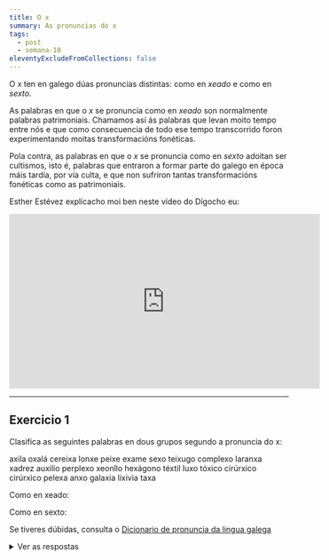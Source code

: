 ```yaml
---
title: O x
summary: As pronuncias do x
tags:
  - post
  - semana-10
eleventyExcludeFromCollections: false
---
```

O x ten en galego dúas pronuncias distintas: como en *xeado* e como en *sexto.* 

As palabras en que o *x* se pronuncia como en *xeado* son normalmente palabras patrimoniais. Chamamos así ás palabras que levan moito tempo entre nós e que como consecuencia de todo ese tempo transcorrido foron experimentando moitas transformacións fonéticas.

Pola contra, as palabras en que o *x* se pronuncia como en *sexto* adoitan ser cultismos, isto é, palabras que entraron a formar parte do galego en época máis tardía, por vía culta, e que non sufriron tantas transformacións fonéticas como as patrimoniais.

Esther Estévez explícacho moi ben neste vídeo do Dígocho eu:

<iframe width="560" height="315" src="https://www.youtube.com/embed/XRdtMWVCZrQ" frameborder="0" allow="accelerometer; autoplay; encrypted-media; gyroscope; picture-in-picture" allowfullscreen></iframe>

- - -

## Exercicio 1

Clasifica as seguintes palabras en dous grupos segundo a pronuncia do x:

<e-layout>
<e-tag color=8>axila</e-tag>
<e-tag color=3>oxalá</e-tag>
<e-tag color=3>cereixa</e-tag>
<e-tag color=3>lonxe</e-tag>
<e-tag color=3>peixe</e-tag>
<e-tag color=3>exame</e-tag>
<e-tag color=3>sexo</e-tag>
<e-tag color=3>teixugo</e-tag>
<e-tag color=3>complexo</e-tag>
<e-tag color=3>laranxa</e-tag>
<e-tag color=3>xadrez</e-tag>
<e-tag color=3>auxilio</e-tag>
<e-tag color=3>perplexo</e-tag>
<e-tag color=3>xeonllo</e-tag>
<e-tag color=3>hexágono</e-tag>
<e-tag color=3>téxtil</e-tag>
<e-tag color=3>luxo</e-tag>
<e-tag color=3>tóxico</e-tag>
<e-tag color=3>cirúrxico</e-tag>
<e-tag color=3>cirúrxico</e-tag>
<e-tag color=3>pelexa</e-tag>
<e-tag color=3>anxo</e-tag>
<e-tag color=3>galaxia</e-tag>
<e-tag color=3>lixivia</e-tag>
<e-tag color=3>taxa</e-tag>
</e-layout>

Como en xeado:

Como en sexto: 

Se tiveres dúbidas, consulta o [Dicionario de pronuncia da lingua galega](https://ilg.usc.es/pronuncia/)

<details>
<summary>Ver as respostas</summary>

Como en xeado: oxalá, cereixa, lonxe, peixe, teixugo, xeonllo, luxo, cirúrxico, pelexa, anxo, lixivia, taxa

Como en sexto: axila, sexo, complexo, laranxa, xadrez, auxilio, perplexo, hexágono, téxtil, tóxico, galaxia

</details>